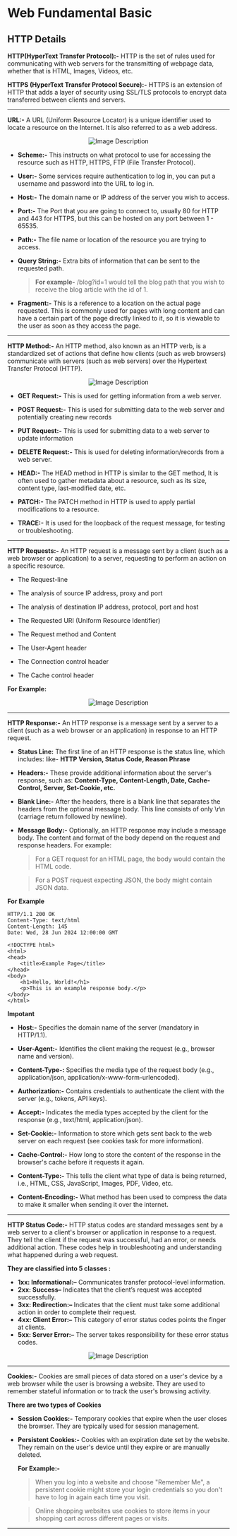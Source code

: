 # **Web Fundamental Basic**  
## **HTTP Details**

**HTTP(HyperText Transfer Protocol):-** HTTP  is the set of rules used for communicating with web servers for the transmitting of webpage data, whether that is HTML, Images, Videos, etc.

**HTTPS (HyperText Transfer Protocol Secure):-** HTTPS is an extension of HTTP that adds a layer of security using SSL/TLS protocols to encrypt data transferred between clients and servers.

---

**URL:-** A URL (Uniform Resource Locator) is a unique identifier used to locate a resource on the Internet. It is also referred to as a web address.

<p align="center">
    <img src="https://miro.medium.com/v2/resize:fit:720/format:webp/1*cih496PZ5DyEubgfYUq3Zw.png" alt="Image Description" />
</p>

- **Scheme:-** This instructs on what protocol to use for accessing the resource such as HTTP, HTTPS, FTP (File Transfer Protocol).

- **User:-** Some services require authentication to log in, you can put a username and password into the URL to log in.

- **Host:-** The domain name or IP address of the server you wish to access.

- **Port:-** The Port that you are going to connect to, usually 80 for HTTP and 443 for HTTPS, but this can be hosted on any port between 1 - 65535.

- **Path:-** The file name or location of the resource you are trying to access.

- **Query String:-** Extra bits of information that can be sent to the requested path. 
 
    >**For example-** /blog?id=1 would tell the blog path that you wish to receive the blog article with the id of 1.

- **Fragment:-** This is a reference to a location on the actual page requested. This is commonly used for pages with long content and can have a certain part of the page directly linked to it, so it is viewable to the user as soon as they access the page.
---
**HTTP Method:-** An HTTP method, also known as an HTTP verb, is a standardized set of actions that define how clients (such as web browsers) communicate with servers (such as web servers) over the Hypertext Transfer Protocol (HTTP). 

<p align="center">
    <img src="https://storage.googleapis.com/dopingcloud/blog/en/2023/06/http-request-types.jpg.webp" alt="Image Description" />
</p>

- **GET Request:-** This is used for getting information from a web server.
  
- **POST Request:-** This is used for submitting data to the web server and potentially creating new records
  
- **PUT Request:-** This is used for submitting data to a web server to update information
  
- **DELETE Request:-** This is used for deleting information/records from a web server.
  
- **HEAD:-** The HEAD method in HTTP is similar to the GET method, It is often used to gather metadata about a resource, such as its size, content type, last-modified date, etc.
  
- **PATCH:-** The PATCH method in HTTP is used to apply partial modifications to a resource.
  
- **TRACE:-** It is used for the loopback of the request message, for testing or troubleshooting.

-----
**HTTP Requests:-** An HTTP request is a message sent by a client (such as a web browser or application) to a server, requesting to perform an action on a specific resource.

- The Request-line

- The analysis of source IP address, proxy and port

- The analysis of destination IP address, protocol, port and host

- The Requested URI (Uniform Resource Identifier)

- The Request method and Content

- The User-Agent header

- The Connection control header

- The Cache control header

 
 **For Example:**
</p>
<p align="center">
    <img src="https://www.oreilly.com/api/v2/epubs/9780596516680/files/httpatomoreillycomsourceoreillyimages2242227.png.jpg" alt="Image Description" />
</p>

----- 

**HTTP Response:-** An HTTP response is a message sent by a server to a client (such as a web browser or an application) in response to an HTTP request. 
- **Status Line:** The first line of an HTTP response is the status line, which includes: like- **HTTP Version, Status Code, Reason Phrase**
- **Headers:-** These provide additional information about the server's response, such as: **Content-Type, Content-Length, Date, Cache-Control, Server, Set-Cookie, etc.**
- **Blank Line:-** After the headers, there is a blank line that separates the headers from the optional message body. This line consists of only \r\n (carriage return followed by newline).
- **Message Body:-** Optionally, an HTTP response may include a message body. The content and format of the body depend on the request and response headers. For example:
  >For a GET request for an HTML page, the body would contain the HTML code.

  >For a POST request expecting JSON, the body might contain JSON data.
  
**For Example**

```
HTTP/1.1 200 OK
Content-Type: text/html
Content-Length: 145
Date: Wed, 28 Jun 2024 12:00:00 GMT

<!DOCTYPE html>
<html>
<head>
    <title>Example Page</title>
</head>
<body>
    <h1>Hello, World!</h1>
    <p>This is an example response body.</p>
</body>
</html>
```
**Impotant**

- **Host:-** Specifies the domain name of the server (mandatory in HTTP/1.1).

- **User-Agent:-** Identifies the client making the request (e.g., browser name and version).

- **Content-Type-:** Specifies the media type of the request body (e.g., application/json, application/x-www-form-urlencoded).

- **Authorization:-** Contains credentials to authenticate the client with the server (e.g., tokens, API keys).

- **Accept:-** Indicates the media types accepted by the client for the response (e.g., text/html, application/json).
  
- **Set-Cookie:-** Information to store which gets sent back to the web server on each request (see cookies task for more information).

- **Cache-Control:-** How long to store the content of the response in the browser's cache before it requests it again.

- **Content-Type:-** This tells the client what type of data is being returned, i.e., HTML, CSS, JavaScript, Images, PDF, Video, etc.

- **Content-Encoding:-** What method has been used to compress the data to make it smaller when sending it over the internet.

-------

**HTTP Status Code:-** HTTP status codes are standard messages sent by a web server to a client's browser or application in response to a request. They tell the client if the request was successful, had an error, or needs additional action. These codes help in troubleshooting and understanding what happened during a web request.

**They are classified into 5 classes :**

- **1xx: Informational:–** Communicates transfer protocol-level information.
- **2xx: Success–** Indicates that the client’s request was accepted successfully.
- **3xx: Redirection:–** Indicates that the client must take some additional action in order to complete their request.
- **4xx: Client Error:–** This category of error status codes points the finger at clients.
- **5xx: Server Error:–** The server takes responsibility for these error status codes.

  
<p align="center">
    <img src="https://miro.medium.com/v2/resize:fit:720/format:webp/1*iBdspXxR_jjd-Yn7IDm43g.png" alt="Image Description" />
</p>
  
___

**Cookies:-** Cookies are small pieces of data stored on a user's device by a web browser while the user is browsing a website. They are used to remember stateful information or to track the user's browsing activity. 

 **There are two types of Cookies**
- **Session Cookies:-** Temporary cookies that expire when the user closes the browser. They are typically used for session management.

- **Persistent Cookies:-** Cookies with an expiration date set by the website. They remain on the user's device until they expire or are manually deleted.
  
  **For Example:-**

  > When you log into a website and choose "Remember Me", a persistent cookie might store your login credentials so you don't have to log in again each time you visit.

    > Online shopping websites use cookies to store items in your shopping cart across different pages or visits.
*********

